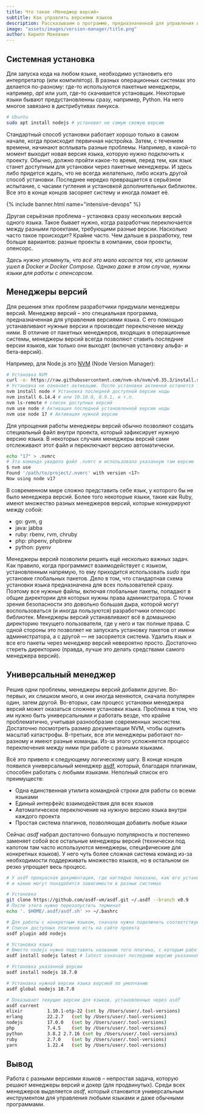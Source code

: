 ```yaml
---
title: Что такое «Менеджер версий»
subtitle: Как управлять версиями языков
description: Рассказываем о программе, предназначенной для управления версиями языка. С ее помощью устанавливают нужные версии и производят переключение между ними
image: "assets/images/version-manager/title.png"
author: Кирилл Мокевнин
---
```


## Системная установка

Для запуска кода на любом языке, необходимо установить его интерпретатор (или компилятор). В разных операционных системах это делается по-разному: где-то используются пакетные менеджеры, например, *apt* или *yum*, где-то скачивается установщик. Некоторые языки бывают предустановленны сразу, например, Python. На него многое завязано в дистрибутивах линукса.

```bash
# Ubuntu
sudo apt install nodejs # установит не самую свежую версию
```

Стандартный способ установки работает хорошо только в самом начале, когда происходит первичная настройка. Затем, с течением времени, начинают всплывать разные проблемы. Например, в какой-то момент выходит новая версия языка, которую нужно подключить к проекту. Обычно, должно пройти какое-то время, перед тем, как язык станет доступным для установки через пакетные менеджеры. И здесь либо придется ждать, что не всегда желательно, либо искать другой способ установки. Последнее нередко превращается в серьёзное испытание, с часами гугления и установкой дополнительных библиотек. Все это в конце концов засоряет систему и иногда ломает её.

{% include banner.html name="intensive-devops" %}

Другая серьёзная проблема – установка сразу нескольких версий одного языка. Такое бывает нужно, когда разработчик переключается между разными проектами, требующими разные версии. Насколько часто такое происходит? Крайне часто. Чем дальше в разработку, тем больше вариантов: разные проекты в компании, свои проекты, опенсорс.

*Здесь нужно упомянуть, что всё это мало касается тех, кто целиком ушел в Docker и Docker Compose. Однако даже в этом случае, нужны языки для работы с опенсорсом.*

## Менеджеры версий

Для решения этих проблем разработчики придумали менеджеры версий. Менеджер версий – это специальная программа, предназначенная для управления версиями языка. С его помощью устанавливают нужные версии и производят переключение между ними. В отличие от пакетных менеджеров, входящих в операционные системы, менеджеры версий всегда позволяют ставить последние версии языков, как только они выходят (включая установку альфа- и бета-версий).

Например, для Node.js это [NVM](https://github.com/nvm-sh/nvm) (Node Version Manager):

```bash
# Установка NVM
curl -o- https://raw.githubusercontent.com/nvm-sh/nvm/v0.35.3/install.sh | bash
# Установка не означает активацию. После установки активной останется та версия, что и была до установки
nvm install node # Установка последней доступной версии ноды
nvm install 6.14.4 # или 10.10.0, 8.9.1, и т.п.
nvm ls-remote # список доступных версий
nvm use node # Активация последней установленной версии ноды
nvm use node 17 # Активация нужной версии
```

Для упрощения работы менеджеры версий обычно позволяют создать специальный файл внутри проекта, который зафиксирует нужную версию языка. В некоторых случаях менеджеры версий сами отслеживают этот файл и переключают версию автоматически.

```bash
echo "17" > .nvmrc
# Эта команда увидела файл .nvmrc и использовала указанную там версию
$ nvm use
Found '/path/to/project/.nvmrc' with version <17>
Now using node v17
```

В современном мире сложно представить себе язык, у которого бы не было менеджера версий. Более того некоторые языки, такие как Ruby, имеют множество разных менеджеров версий, которые конкурируют между собой:

* go: gvm, g
* java: jabba
* ruby: rbenv, rvm, chruby
* php: phpenv, phpbrew
* python: pyenv

Менеджеры версий позволили решить ещё несколько важных задач. Как правило, когда программист взаимодействует с языком, установленным напрямую, то ему приходится использовать *sudo* при установке глобальных пакетов. Дело в том, что стандартная схема установки языка предназначена для всех пользователей сразу. Поэтому все нужные файлы, включая глобальные пакеты, попадают в общие директории для которых нужны права администратора. С точки зрения безопасности это довольно большая дыра, которой могут воспользоваться (и иногда пользуются) разработчики опенсорс библиотек. Менеджеры версий устанавливают всё в домашнюю директорию текущего пользователя, где у него и так полные права. С одной стороны это позволяет не запускать установку пакетов от имени администратора, а с другой — не засоряется система. Удалить язык и все его пакеты через менеджер версий невероятно просто. Достаточно стереть директорию (правда, лучше это делать средствами самого менеджера версий).

## Универсальный менеджер

Решив одни проблемы, менеджеры версий добавили другие. Во-первых, их слишком много, и они иногда меняются, сначала популярен один, затем другой. Во-вторых, сам процесс установки менеджера версий может оказаться сложнее установки языка. Проблема в том, что им нужно быть универсальными и работать везде, что крайне проблематично, учитывая разнообразие современных экосистем. Достаточно посмотреть размер документации NVM, чтобы оценить масштаб катастрофы. В-третьих, все эти менеджеры работают по-разному и имеют разные команды. Из-за этого усложняется процесс переключения между ними при работе с разными языками.

Всё это привело к следующему логическому шагу. В конце концов появился универсальный менеджер [asdf](https://asdf-vm.com/), который, благодаря плагинам, способен работать с любыми языками. Неполный список его преимуществ:

* Одна единственная утилита командной строки для работы со всеми языками
* Единый интерфейс взаимодействия для всех языков
* Автоматическое переключение на нужную версию языка внутри каждого проекта
* Простая система плагинов, позволяющая добавить любые языки

Сейчас *asdf* набрал достаточно большую популярность и постепенно заменяет собой все остальные менеджеры версий (технически под капотом там часто используются менеджеры, специфические для конкретных языков). У него чуть более сложная система команд из-за необходимости поддерживать множество языков, но в остальном он резко упрощает весь процесс.

```bash
# У asdf прекрасная документация, где наглядно показано, как его установить,
# и какие могут понадобится зависимости в разных системах

# Установка
git clone https://github.com/asdf-vm/asdf.git ~/.asdf --branch v0.9
# После этого нужно перезапустить терминал
echo '. $HOME/.asdf/asdf.sh' >> ~/.bashrc

# Для работы с конкретным языком, сначала нужно подключить соответствующий плагин
# Список доступных плагинов есть на сайте проекта
asdf plugin add nodejs

# Установка языка
# Вместо nodejs нужно подставить название того плагина, с которым работаем
asdf install nodejs latest # latest означает последнюю версию указанного языка

# Установка указанной версии
asdf install nodejs 18.7.0

# Установка нужной версии языка версией по умолчанию
asdf global nodejs 18.7.0

# Показывает текущие версии для языков, установленных через asdf
asdf current
elixir         1.10.1-otp-22 (set by /Users/user/.tool-versions)
erlang         22.2.7   (set by /Users/user/.tool-versions)
nodejs         17.0.0   (set by /Users/user/.tool-versions)
php            7.4.5    (set by /Users/user/.tool-versions)
python         3.8.2 2.7.16 (set by /Users/user/.tool-versions)
ruby           2.7.0    (set by /Users/user/.tool-versions)
yarn           1.22.4   (set by /Users/user/.tool-versions)
```

## Вывод

Работа с разными версиями языков – непростая задача, которую решают менеджеры версий и докер (для продвинутых). Среди всех менеджеров выделяется *asdf*, который становится универсальным инструментом для управления любыми языками и даже обычными программами.
